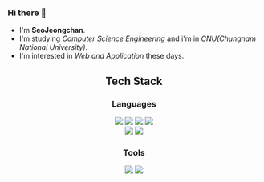 ### Hi there 👋

* I'm **SeoJeongchan**.
* I'm studying *Computer Science Engineering* 
and i'm in *CNU(Chungnam National University)*.
* I'm interested in *Web and Application* these days.
<h2 align="center">Tech Stack</h2>
<h3 align="center">Languages</h3>
<div align="center">
    <img src="https://img.shields.io/badge/React-61DAFB?style=flat&logo=React&logoColor=white"/>
	<img src="https://img.shields.io/badge/HTML5-E34F26?style=flat&logo=HTML5&logoColor=white" />
	<img src="https://img.shields.io/badge/CSS3-1572B6?style=flat&logo=CSS3&logoColor=white" />
    <img src="https://img.shields.io/badge/JavaScript-F7DF1E?style=flat&logo=JavaScript&logoColor=white" />
</div>
<div align="center">
    <img src="https://img.shields.io/badge/Python-3776AB?style=flat&logo=Python&logoColor=white" />    
    <img src="https://img.shields.io/badge/Java-007396?style=flat&logo=OpenJDK&logoColor=white"/>
</div>
<h3 align="center">Tools</h3>
<div align="center">
    <img src="https://img.shields.io/badge/Visual Studio Code-007ACC?style=flat&logo=VisualStudioCode&logoColor=white" />    
    <img src="https://img.shields.io/badge/Github-181717?style=flat&logo=Github&logoColor=white"/>
</div>

<!--
**woou4578/woou4578** is a ✨ _special_ ✨ repository because its `README.md` (this file) appears on your GitHub profile.

Here are some ideas to get you started:

- 🔭 I’m currently working on ...
- 🌱 I’m currently learning ...
- 👯 I’m looking to collaborate on ...
- 🤔 I’m looking for help with ...
- 💬 Ask me about ...
- 📫 How to reach me: ...
- 😄 Pronouns: ...
- ⚡ Fun fact: ...
-->
